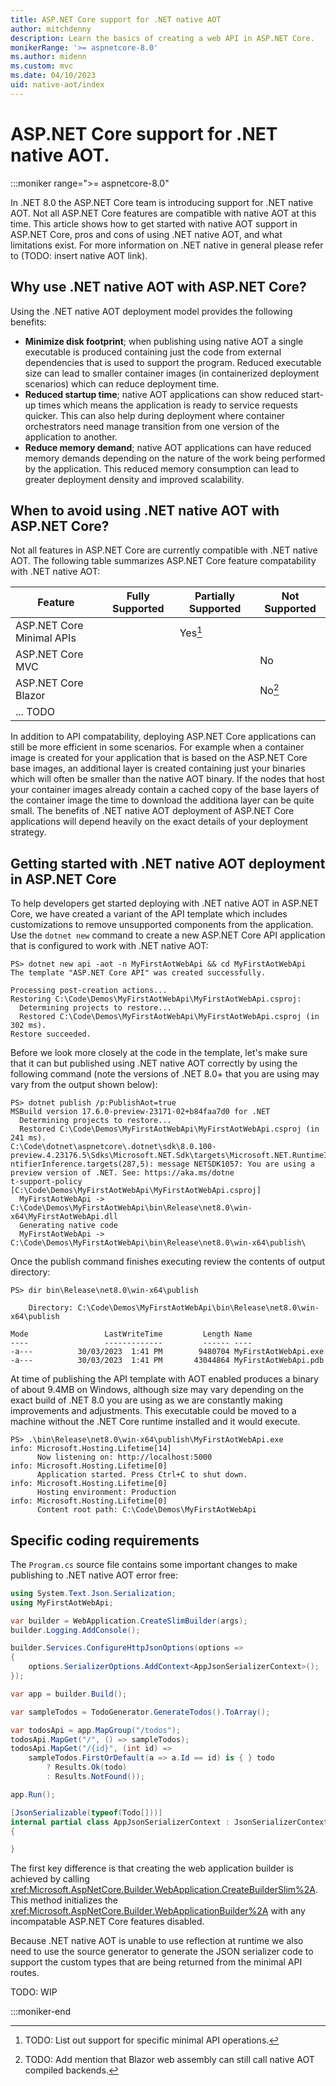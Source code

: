 ```yaml
---
title: ASP.NET Core support for .NET native AOT
author: mitchdenny
description: Learn the basics of creating a web API in ASP.NET Core.
monikerRange: '>= aspnetcore-8.0'
ms.author: midenn
ms.custom: mvc
ms.date: 04/10/2023
uid: native-aot/index
---
```

# ASP.NET Core support for .NET native AOT.

:::moniker range=">= aspnetcore-8.0"

In .NET 8.0 the ASP.NET Core team is introducing support for .NET native AOT. Not all ASP.NET Core features are compatible with native AOT at this time. This article shows how to get started with native AOT support in ASP.NET Core, pros and cons of using .NET native AOT, and what limitations exist. For more information on .NET native in general please refer to (TODO: insert native AOT link).

## Why use .NET native AOT with ASP.NET Core?

Using the .NET native AOT deployment model provides the following benefits:

* **Minimize disk footprint**; when publishing using native AOT a single executable is produced containing just the code from external dependencies that is used to support the program. Reduced executable size can lead to smaller container images (in containerized deployment scenarios) which can reduce deployment time.
* **Reduced startup time**; native AOT applications can show reduced start-up times which means the application is ready to service requests quicker. This can also help during deployment where container orchestrators need manage transition from one version of the application to another.
* **Reduce memory demand**; native AOT applications can have reduced memory demands depending on the nature of the work being performed by the application. This reduced memory consumption can lead to greater deployment density and improved scalability.

## When to avoid using .NET native AOT with ASP.NET Core?

Not all features in ASP.NET Core are currently compatible with .NET native AOT. The following table summarizes ASP.NET Core feature compatability with .NET native AOT:

| Feature                       | Fully Supported | Partially Supported | Not Supported |
| ----------------------------- | --------------- | ------------------- | ------------- |
| ASP.NET Core Minimal APIs     |                 | Yes[^1]             |               |
| ASP.NET Core MVC              |                 |                     | No            |
| ASP.NET Core Blazor           |                 |                     | No[^2]        |
| ... TODO                      |                 |                     |               |

In addition to API compatability, deploying ASP.NET Core applications can still be more efficient in some scenarios. For example when a container image is created for your application that is based on the ASP.NET Core base images, an additional layer is created containing just your binaries which will often be smaller than the native AOT binary. If the nodes that host your container images already contain a cached copy of the base layers of the container image the time to download the additiona layer can be quite small. The benefits of .NET native AOT deployment of ASP.NET Core applications will depend heavily on the exact details of your deployment strategy.

## Getting started with .NET native AOT deployment in ASP.NET Core

To help developers get started deploying with .NET native AOT in ASP.NET Core, we have created a variant of the API template which includes customizations to remove unsupported components from the application. Use the ```dotnet new``` command to create a new ASP.NET Core API application that is configured to work with .NET native AOT:

```
PS> dotnet new api -aot -n MyFirstAotWebApi && cd MyFirstAotWebApi
The template "ASP.NET Core API" was created successfully.

Processing post-creation actions...
Restoring C:\Code\Demos\MyFirstAotWebApi\MyFirstAotWebApi.csproj:
  Determining projects to restore...
  Restored C:\Code\Demos\MyFirstAotWebApi\MyFirstAotWebApi.csproj (in 302 ms).
Restore succeeded.
```

Before we look more closely at the code in the template, let's make sure that it can but published using .NET native AOT correctly by using the following command (note the versions of .NET 8.0+ that you are using may vary from the output shown below):

```
PS> dotnet publish /p:PublishAot=true
MSBuild version 17.6.0-preview-23171-02+b84faa7d0 for .NET
  Determining projects to restore...
  Restored C:\Code\Demos\MyFirstAotWebApi\MyFirstAotWebApi.csproj (in 241 ms).
C:\Code\dotnet\aspnetcore\.dotnet\sdk\8.0.100-preview.4.23176.5\Sdks\Microsoft.NET.Sdk\targets\Microsoft.NET.RuntimeIde
ntifierInference.targets(287,5): message NETSDK1057: You are using a preview version of .NET. See: https://aka.ms/dotne
t-support-policy [C:\Code\Demos\MyFirstAotWebApi\MyFirstAotWebApi.csproj]
  MyFirstAotWebApi -> C:\Code\Demos\MyFirstAotWebApi\bin\Release\net8.0\win-x64\MyFirstAotWebApi.dll
  Generating native code
  MyFirstAotWebApi -> C:\Code\Demos\MyFirstAotWebApi\bin\Release\net8.0\win-x64\publish\
```

Once the publish command finishes executing review the contents of output directory:

```
PS> dir bin\Release\net8.0\win-x64\publish

    Directory: C:\Code\Demos\MyFirstAotWebApi\bin\Release\net8.0\win-x64\publish

Mode                 LastWriteTime         Length Name
----                 -------------         ------ ----
-a---          30/03/2023  1:41 PM        9480704 MyFirstAotWebApi.exe
-a---          30/03/2023  1:41 PM       43044864 MyFirstAotWebApi.pdb
```

At time of publishing the API template with AOT enabled produces a binary of about 9.4MB on Windows, although size may vary depending on the exact build of .NET 8.0 you are using as we are constantly making improvements and adjustments. This executable could be moved to a machine without the .NET Core runtime installed and it would execute.

```
PS> .\bin\Release\net8.0\win-x64\publish\MyFirstAotWebApi.exe
info: Microsoft.Hosting.Lifetime[14]
      Now listening on: http://localhost:5000
info: Microsoft.Hosting.Lifetime[0]
      Application started. Press Ctrl+C to shut down.
info: Microsoft.Hosting.Lifetime[0]
      Hosting environment: Production
info: Microsoft.Hosting.Lifetime[0]
      Content root path: C:\Code\Demos\MyFirstAotWebApi
```

## Specific coding requirements

The ```Program.cs``` source file contains some important changes to make publishing to .NET native AOT error free:

```csharp
using System.Text.Json.Serialization;
using MyFirstAotWebApi;

var builder = WebApplication.CreateSlimBuilder(args);
builder.Logging.AddConsole();

builder.Services.ConfigureHttpJsonOptions(options =>
{
    options.SerializerOptions.AddContext<AppJsonSerializerContext>();
});

var app = builder.Build();

var sampleTodos = TodoGenerator.GenerateTodos().ToArray();

var todosApi = app.MapGroup("/todos");
todosApi.MapGet("/", () => sampleTodos);
todosApi.MapGet("/{id}", (int id) =>
    sampleTodos.FirstOrDefault(a => a.Id == id) is { } todo
        ? Results.Ok(todo)
        : Results.NotFound());

app.Run();

[JsonSerializable(typeof(Todo[]))]
internal partial class AppJsonSerializerContext : JsonSerializerContext
{

}
```

The first key difference is that creating the web application builder is achieved by calling <xref:Microsoft.AspNetCore.Builder.WebApplication.CreateBuilderSlim%2A>. This method initializes the <xref:Microsoft.AspNetCore.Builder.WebApplicationBuilder%2A> with any incompatable ASP.NET Core features disabled.

Because .NET native AOT is unable to use reflection at runtime we also need to use the source generator to generate the JSON serializer code to support the custom types that are being returned from the minimal API routes.

TODO: WIP

[^1]: TODO: List out support for specific minimal API operations.
[^2]: TODO: Add mention that Blazor web assembly can still call native AOT compiled backends.

:::moniker-end
